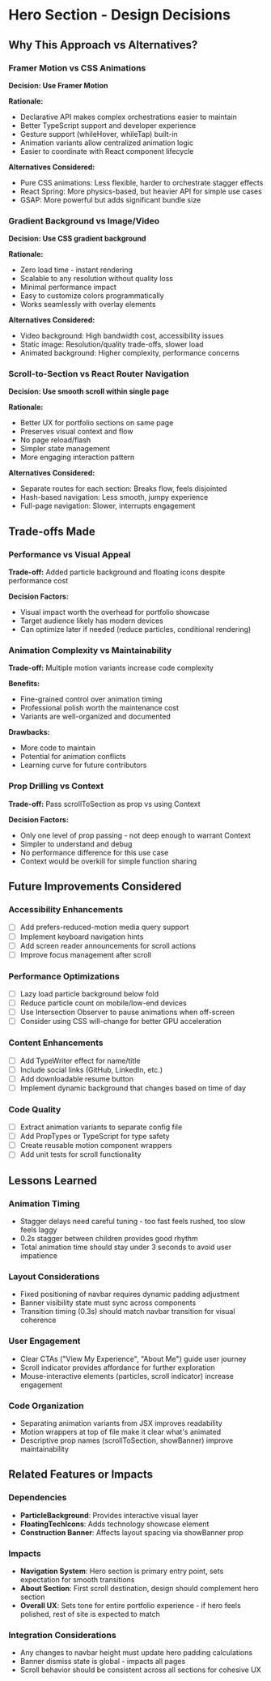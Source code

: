 # Hero Section - Design Decisions

## Why This Approach vs Alternatives?

### Framer Motion vs CSS Animations
**Decision: Use Framer Motion**

**Rationale:**
- Declarative API makes complex orchestrations easier to maintain
- Better TypeScript support and developer experience
- Gesture support (whileHover, whileTap) built-in
- Animation variants allow centralized animation logic
- Easier to coordinate with React component lifecycle

**Alternatives Considered:**
- Pure CSS animations: Less flexible, harder to orchestrate stagger effects
- React Spring: More physics-based, but heavier API for simple use cases
- GSAP: More powerful but adds significant bundle size

### Gradient Background vs Image/Video
**Decision: Use CSS gradient background**

**Rationale:**
- Zero load time - instant rendering
- Scalable to any resolution without quality loss
- Minimal performance impact
- Easy to customize colors programmatically
- Works seamlessly with overlay elements

**Alternatives Considered:**
- Video background: High bandwidth cost, accessibility issues
- Static image: Resolution/quality trade-offs, slower load
- Animated background: Higher complexity, performance concerns

### Scroll-to-Section vs React Router Navigation
**Decision: Use smooth scroll within single page**

**Rationale:**
- Better UX for portfolio sections on same page
- Preserves visual context and flow
- No page reload/flash
- Simpler state management
- More engaging interaction pattern

**Alternatives Considered:**
- Separate routes for each section: Breaks flow, feels disjointed
- Hash-based navigation: Less smooth, jumpy experience
- Full-page navigation: Slower, interrupts engagement

## Trade-offs Made

### Performance vs Visual Appeal
**Trade-off:** Added particle background and floating icons despite performance cost

**Decision Factors:**
- Visual impact worth the overhead for portfolio showcase
- Target audience likely has modern devices
- Can optimize later if needed (reduce particles, conditional rendering)

### Animation Complexity vs Maintainability
**Trade-off:** Multiple motion variants increase code complexity

**Benefits:**
- Fine-grained control over animation timing
- Professional polish worth the maintenance cost
- Variants are well-organized and documented

**Drawbacks:**
- More code to maintain
- Potential for animation conflicts
- Learning curve for future contributors

### Prop Drilling vs Context
**Trade-off:** Pass scrollToSection as prop vs using Context

**Decision Factors:**
- Only one level of prop passing - not deep enough to warrant Context
- Simpler to understand and debug
- No performance difference for this use case
- Context would be overkill for simple function sharing

## Future Improvements Considered

### Accessibility Enhancements
- [ ] Add prefers-reduced-motion media query support
- [ ] Implement keyboard navigation hints
- [ ] Add screen reader announcements for scroll actions
- [ ] Improve focus management after scroll

### Performance Optimizations
- [ ] Lazy load particle background below fold
- [ ] Reduce particle count on mobile/low-end devices
- [ ] Use Intersection Observer to pause animations when off-screen
- [ ] Consider using CSS will-change for better GPU acceleration

### Content Enhancements
- [ ] Add TypeWriter effect for name/title
- [ ] Include social links (GitHub, LinkedIn, etc.)
- [ ] Add downloadable resume button
- [ ] Implement dynamic background that changes based on time of day

### Code Quality
- [ ] Extract animation variants to separate config file
- [ ] Add PropTypes or TypeScript for type safety
- [ ] Create reusable motion component wrappers
- [ ] Add unit tests for scroll functionality

## Lessons Learned

### Animation Timing
- Stagger delays need careful tuning - too fast feels rushed, too slow feels laggy
- 0.2s stagger between children provides good rhythm
- Total animation time should stay under 3 seconds to avoid user impatience

### Layout Considerations
- Fixed positioning of navbar requires dynamic padding adjustment
- Banner visibility state must sync across components
- Transition timing (0.3s) should match navbar transition for visual coherence

### User Engagement
- Clear CTAs ("View My Experience", "About Me") guide user journey
- Scroll indicator provides affordance for further exploration
- Mouse-interactive elements (particles, scroll indicator) increase engagement

### Code Organization
- Separating animation variants from JSX improves readability
- Motion wrappers at top of file make it clear what's animated
- Descriptive prop names (scrollToSection, showBanner) improve maintainability

## Related Features or Impacts

### Dependencies
- **ParticleBackground**: Provides interactive visual layer
- **FloatingTechIcons**: Adds technology showcase element
- **Construction Banner**: Affects layout spacing via showBanner prop

### Impacts
- **Navigation System**: Hero section is primary entry point, sets expectation for smooth transitions
- **About Section**: First scroll destination, design should complement hero section
- **Overall UX**: Sets tone for entire portfolio experience - if hero feels polished, rest of site is expected to match

### Integration Considerations
- Any changes to navbar height must update hero padding calculations
- Banner dismiss state is global - impacts all pages
- Scroll behavior should be consistent across all sections for cohesive UX
